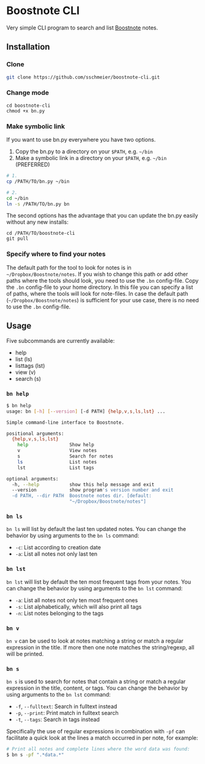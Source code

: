 # Boostnote CLI

Very simple CLI program to search and list [Boostnote](https://boostnote.io/) notes.

## Installation

###  Clone

```bash
git clone https://github.com/sschmeier/boostnote-cli.git 
```

### Change mode

```
cd boostnote-cli
chmod +x bn.py
```

### Make symbolic link

If you want to use bn.py everywhere you have two options.

1. Copy the bn.py to a directory on your `$PATH`, e.g. `~/bin`
2. Make a symbolic link in a directory on your `$PATH`, e.g. `~/bin` (PREFERRED)

```bash
# 1.
cp /PATH/TO/bn.py ~/bin

# 2.
cd ~/bin
ln -s /PATH/TO/bn.py bn
```

The second options has the advantage that you can update the bn.py easily without any new installs:

```
cd /PATH/TO/boostnote-cli
git pull
```

### Specify where to find your notes

The default path for the tool to look for notes is in `~/Dropbox/Boostnote/notes`. 
If you wish to change this path or add other paths where the tools should look, you need to use the `.bn` config-file.
Copy the `.bn` config-file to your home directory.
In this file you can specify a list of paths, where the tools will look for note-files.
In case the default path (`~/Dropbox/Boostnote/notes`) is sufficient for your use case, there is no need to use the `.bn` config-file.


## Usage

Five subcommands are currently available:

- help
- list (ls)
- listtags (lst)
- view (v)
- search (s)

### `bn help`

```bash
$ bn help
usage: bn [-h] [--version] [-d PATH] {help,v,s,ls,lst} ...

Simple command-line interface to Boostnote.

positional arguments:
  {help,v,s,ls,lst}
    help               Show help
    v                  View notes
    s                  Search for notes
    ls                 List notes
    lst                List tags

optional arguments:
  -h, --help           show this help message and exit
  --version            show program's version number and exit
  -d PATH, --dir PATH  Boostnote notes dir. [default:
                       "~/Dropbox/Boostnote/notes"]
```


### `bn ls`

`bn ls` will list by default the last ten updated notes.
You can change the behavior by using arguments to the `bn ls` command:

- `-c`: List according to creation date
- `-a`: List all notes not only last ten


### `bn lst`

`bn lst` will list by default the ten most frequent tags from your notes.
You can change the behavior by using arguments to the `bn lst` command:

- `-a`: List all notes not only ten most frequent ones
- `-s`: List alphabetically, which will also print all tags
- `-n`: List notes belonging to the tags


### `bn v`

`bn v` can be used to look at notes matching a string or match a regular expression in the title.
If more then one note matches the string/regexp, all will be printed.


### `bn s`

`bn s` is used to search for notes that contain a string or match a regular expression in the title, content, or tags.
You can change the behavior by using arguments to the `bn lst` command:

- `-f`, `--fulltext`: Search in fulltext instead
- `-p`, `--print`: Print match in fulltext search
- `-t`, `--tags`: Search in tags instead


Specifically the use of regular expressions in combination with `-pf` can facilitate a quick look at the lines a match occurred in per note, for example:

```bash
# Print all notes and complete lines where the word data was found:
$ bn s -pf ".*data.*"
```
